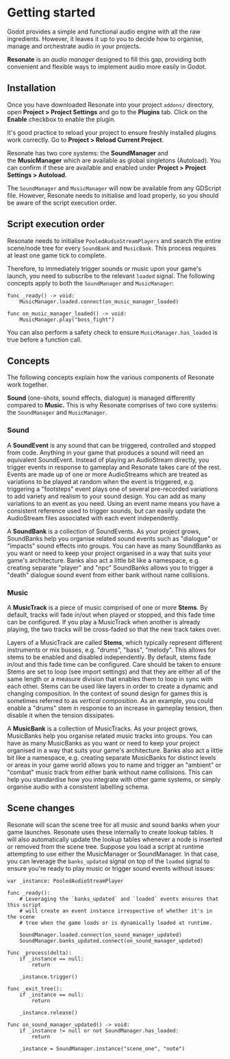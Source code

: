 # Getting started

Godot provides a simple and functional audio engine with all the raw ingredients. However, it leaves it up to you to decide how to organise, manage and orchestrate audio in your projects.

**Resonate** is an *audio manager* designed to fill this gap, providing both convenient and flexible ways to implement audio more easily in Godot. 

## Installation

Once you have downloaded Resonate into your project `addons/` directory, open **Project > Project Settings** and go to the **Plugins** tab. Click on the **Enable** checkbox to enable the plugin.

It's good practice to reload your project to ensure freshly installed plugins work correctly. Go to **Project > Reload Current Project**.

Resonate has two core systems: the **SoundManager** and the **MusicManager** which are available as global singletons (Autoload). You can confirm if these are available and enabled under **Project > Project Settings > Autoload**.

The `SoundManager` and `MusicManager` will now be available from any GDScript file. However, Resonate needs to initialise and load properly, so you should be aware of the script execution order.

## Script execution order

Resonate needs to initialise `PooledAudioStreamPlayers` and search the entire scene/node tree for every `SoundBank` and `MusicBank`. This process requires at least one game tick to complete.

Therefore, to immediately trigger sounds or music upon your game's launch, you need to subscribe to the relevant `loaded` signal. The following concepts apply to both the `SoundManager` and `MusicManager`:

```GDScript
func _ready() -> void:
	MusicManager.loaded.connect(on_music_manager_loaded)
	
func on_music_manager_loaded() -> void:
	MusicManager.play("boss_fight")
```

You can also perform a safety check to ensure `MusicManager.has_loaded` is true before a function call.

## Concepts

The following concepts explain how the various components of Resonate work together.

**Sound** (one-shots, sound effects, dialogue) is managed differently compared to **Music.** This is why Resonate comprises of two core systems: the `SoundManager` and `MusicManager`.

### Sound

A **SoundEvent** is any sound that can be triggered, controlled and stopped from code. Anything in your game that produces a sound will need an equivalent SoundEvent. Instead of playing an AudioStream directly, you trigger events in response to gameplay and Resonate takes care of the rest. Events are made up of one or more AudioStreams which are treated as variations to be played at random when the event is triggered, e.g. triggering a "footsteps" event plays one of several pre-recorded variations to add variety and realism to your sound design. You can add as many variations to an event as you need. Using an event name means you have a consistent reference used to trigger sounds, but can easily update the AudioStream files associated with each event independently.

A **SoundBank** is a collection of SoundEvents. As your project grows, SoundBanks help you organise related sound events such as "dialogue" or "impacts" sound effects into groups. You can have as many SoundBanks as you want or need to keep your project organised in a way that suits your game's architecture. Banks also act a little bit like a namespace, e.g. creating separate "player" and "npc" SoundBanks allows you to trigger a "death" dialogue sound event from either bank without name collisions.

### Music

A **MusicTrack** is a piece of music comprised of one or more **Stems**. By default, tracks will fade in/out when played or stopped, and this fade time can be configured. If you play a MusicTrack when another is already playing, the two tracks will be cross-faded so that the new track takes over.

Layers of a MusicTrack are called **Stems**, which typically represent different instruments or mix busses, e.g. "drums", "bass", "melody". This allows for stems to be enabled and disabled independently. By default, stems fade in/out and this fade time can be configured. Care should be taken to ensure Stems are set to loop (see import settings) and that they are either all of the same length or a measure division that enables them to loop in sync with each other. Stems can be used like layers in order to create a dynamic and changing composition. In the context of sound design for games this is sometimes referred to as *vertical composition*. As an example, you could enable a "drums" stem in response to an increase in gameplay tension, then disable it when the tension dissipates.

A **MusicBank** is a collection of MusicTracks. As your project grows, MusicBanks help you organise related music tracks into groups. You can have as many MusicBanks as you want or need to keep your project organised in a way that suits your game's architecture. Banks also act a little bit like a namespace, e.g. creating separate MusicBanks for distinct levels or areas in your game world allows you to name and trigger an "ambient" or "combat" music track from either bank without name collisions. This can help you standardise how you integrate with other game systems, or simply organise audio with a consistent labelling schema.

## Scene changes

Resonate will scan the scene tree for all music and sound banks when your game launches. Resonate uses these internally to create lookup tables. It will also automatically update the lookup tables whenever a node is inserted or removed from the scene tree. Suppose you load a script at runtime attempting to use either the MusicManager or SoundManager. In that case, you can leverage the `banks_updated` signal on top of the `loaded` signal to ensure you're ready to play music or trigger sound events without issues:

```GDScript
var _instance: PooledAudioStreamPlayer

func _ready():
	# Leveraging the `banks_updated` and `loaded` events ensures that this script 
	# will create an event instance irrespective of whether it's in the scene 
	# tree when the game loads or is dynamically loaded at runtime.
	
	SoundManager.loaded.connect(on_sound_manager_updated)
	SoundManager.banks_updated.connect(on_sound_manager_updated)

func _process(delta):
	if _instance == null:
		return

	_instance.trigger()

func _exit_tree():
	if _instance == null:
		return
		
	_instance.release()

func on_sound_manager_updated() -> void:
	if _instance != null or not SoundManager.has_loaded:
		return
	
	_instance = SoundManager.instance("scene_one", "note")
```